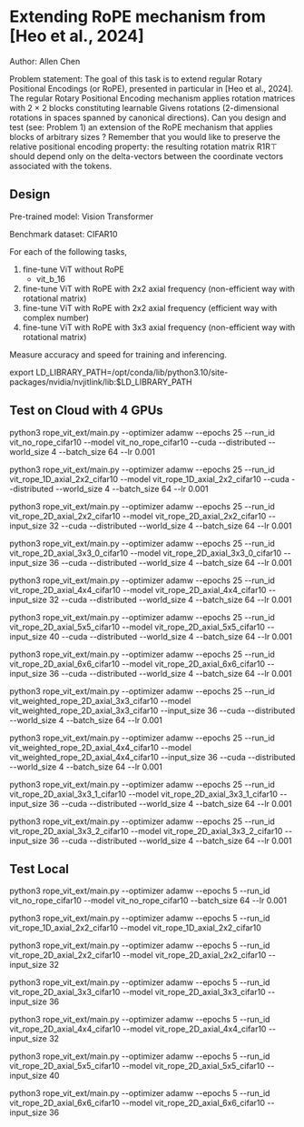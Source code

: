 # Extending RoPE mechanism from [Heo et al., 2024]

Author: Allen Chen

Problem statement: The goal of this task is to extend regular Rotary Positional Encodings (or RoPE), presented in particular in [Heo et al., 2024]. The regular Rotary Positional Encoding mechanism applies rotation matrices with 2 × 2 blocks constituting learnable Givens rotations (2-dimensional rotations in spaces spanned by canonical directions). Can you design and test (see: Problem 1) an extension of the RoPE mechanism that applies blocks of arbitrary sizes ? Remember that you would like to preserve the relative positional encoding property: the resulting rotation matrix R1R⊤ should depend only on the delta-vectors between the coordinate vectors associated with the tokens.

## Design

Pre-trained model: Vision Transformer

Benchmark dataset: CIFAR10

For each of the following tasks, 
1. fine-tune ViT without RoPE
    - vit_b_16
2. fine-tune ViT with RoPE with 2x2 axial frequency (non-efficient way with rotational matrix)
3. fine-tune ViT with RoPE with 2x2 axial frequency (efficient way with complex number)
4. fine-tune ViT with RoPE with 3x3 axial frequency (non-efficient way with rotational matrix)

Measure accuracy and speed for training and inferencing. 

export LD_LIBRARY_PATH=/opt/conda/lib/python3.10/site-packages/nvidia/nvjitlink/lib:$LD_LIBRARY_PATH

## Test on Cloud with 4 GPUs

python3 rope_vit_ext/main.py --optimizer adamw --epochs 25 --run_id vit_no_rope_cifar10 --model vit_no_rope_cifar10 --cuda --distributed --world_size 4 --batch_size 64 --lr 0.001

python3 rope_vit_ext/main.py --optimizer adamw --epochs 25 --run_id vit_rope_1D_axial_2x2_cifar10 --model vit_rope_1D_axial_2x2_cifar10 --cuda --distributed --world_size 4 --batch_size 64 --lr 0.001

python3 rope_vit_ext/main.py --optimizer adamw --epochs 25 --run_id vit_rope_2D_axial_2x2_cifar10 --model vit_rope_2D_axial_2x2_cifar10 --input_size 32 --cuda --distributed --world_size 4 --batch_size 64 --lr 0.001

python3 rope_vit_ext/main.py --optimizer adamw --epochs 25 --run_id vit_rope_2D_axial_3x3_0_cifar10 --model vit_rope_2D_axial_3x3_0_cifar10 --input_size 36 --cuda --distributed --world_size 4 --batch_size 64 --lr 0.001

python3 rope_vit_ext/main.py --optimizer adamw --epochs 25 --run_id vit_rope_2D_axial_4x4_cifar10 --model vit_rope_2D_axial_4x4_cifar10 --input_size 32 --cuda --distributed --world_size 4 --batch_size 64 --lr 0.001

python3 rope_vit_ext/main.py --optimizer adamw --epochs 25 --run_id vit_rope_2D_axial_5x5_cifar10 --model vit_rope_2D_axial_5x5_cifar10 --input_size 40 --cuda --distributed --world_size 4 --batch_size 64 --lr 0.001

python3 rope_vit_ext/main.py --optimizer adamw --epochs 25 --run_id vit_rope_2D_axial_6x6_cifar10 --model vit_rope_2D_axial_6x6_cifar10 --input_size 36 --cuda --distributed --world_size 4 --batch_size 64 --lr 0.001



python3 rope_vit_ext/main.py --optimizer adamw --epochs 25 --run_id vit_weighted_rope_2D_axial_3x3_cifar10 --model vit_weighted_rope_2D_axial_3x3_cifar10 --input_size 36 --cuda --distributed --world_size 4 --batch_size 64 --lr 0.001 

python3 rope_vit_ext/main.py --optimizer adamw --epochs 25 --run_id vit_weighted_rope_2D_axial_4x4_cifar10 --model vit_weighted_rope_2D_axial_4x4_cifar10 --input_size 36 --cuda --distributed --world_size 4 --batch_size 64 --lr 0.001 



python3 rope_vit_ext/main.py --optimizer adamw --epochs 25 --run_id vit_rope_2D_axial_3x3_1_cifar10 --model vit_rope_2D_axial_3x3_1_cifar10 --input_size 36 --cuda --distributed --world_size 4 --batch_size 64 --lr 0.001

python3 rope_vit_ext/main.py --optimizer adamw --epochs 25 --run_id vit_rope_2D_axial_3x3_2_cifar10 --model vit_rope_2D_axial_3x3_2_cifar10 --input_size 36 --cuda --distributed --world_size 4 --batch_size 64 --lr 0.001



## Test Local

python3 rope_vit_ext/main.py --optimizer adamw --epochs 5 --run_id vit_no_rope_cifar10 --model vit_no_rope_cifar10 --batch_size 64 --lr 0.001

python3 rope_vit_ext/main.py --optimizer adamw --epochs 5 --run_id vit_rope_1D_axial_2x2_cifar10 --model vit_rope_1D_axial_2x2_cifar10

python3 rope_vit_ext/main.py --optimizer adamw --epochs 5 --run_id vit_rope_2D_axial_2x2_cifar10 --model vit_rope_2D_axial_2x2_cifar10 --input_size 32

python3 rope_vit_ext/main.py --optimizer adamw --epochs 5 --run_id vit_rope_2D_axial_3x3_cifar10 --model vit_rope_2D_axial_3x3_cifar10 --input_size 36

python3 rope_vit_ext/main.py --optimizer adamw --epochs 5 --run_id vit_rope_2D_axial_4x4_cifar10 --model vit_rope_2D_axial_4x4_cifar10 --input_size 32

python3 rope_vit_ext/main.py --optimizer adamw --epochs 5 --run_id vit_rope_2D_axial_5x5_cifar10 --model vit_rope_2D_axial_5x5_cifar10 --input_size 40

python3 rope_vit_ext/main.py --optimizer adamw --epochs 5 --run_id vit_rope_2D_axial_6x6_cifar10 --model vit_rope_2D_axial_6x6_cifar10 --input_size 36
